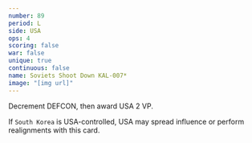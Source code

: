 ```yaml
---
number: 89
period: L
side: USA
ops: 4
scoring: false
war: false
unique: true
continuous: false
name: Soviets Shoot Down KAL-007*
image: "[img url]"
---
```

Decrement DEFCON, then award USA 2 VP.

If `South Korea` is USA-controlled, USA may spread influence or perform realignments with this card.
